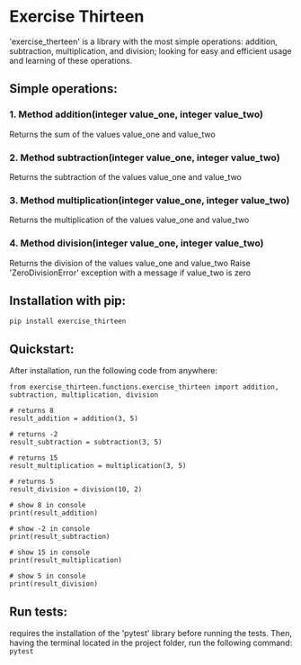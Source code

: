 # Exercise Thirteen

'exercise_therteen' is a library with the most simple operations: addition, subtraction, multiplication, and division; looking for easy and efficient usage and learning of these operations.

## Simple operations:

### 1. Method addition(integer value_one, integer value_two)
Returns the sum of the values value_one and value_two

### 2. Method subtraction(integer value_one, integer value_two)
Returns the subtraction of the values value_one and value_two

### 3. Method multiplication(integer value_one, integer value_two)
Returns the multiplication of the values value_one and value_two

### 4. Method division(integer value_one, integer value_two)
Returns the division of the values value_one and value_two
Raise 'ZeroDivisionError' exception with a message if value_two is zero

## Installation with pip:
`pip install exercise_thirteen`

## Quickstart:
After installation, run the following code from anywhere:
````
from exercise_thirteen.functions.exercise_thirteen import addition, subtraction, multiplication, division

# returns 8
result_addition = addition(3, 5)

# returns -2
result_subtraction = subtraction(3, 5)

# returns 15
result_multiplication = multiplication(3, 5)

# returns 5
result_division = division(10, 2)

# show 8 in console
print(result_addition)

# show -2 in console
print(result_subtraction)

# show 15 in console
print(result_multiplication)

# show 5 in console
print(result_division)
````

## Run tests:
requires the installation of the 'pytest' library before running the tests. Then, having the terminal located in the project folder, run the following command:
`pytest`
